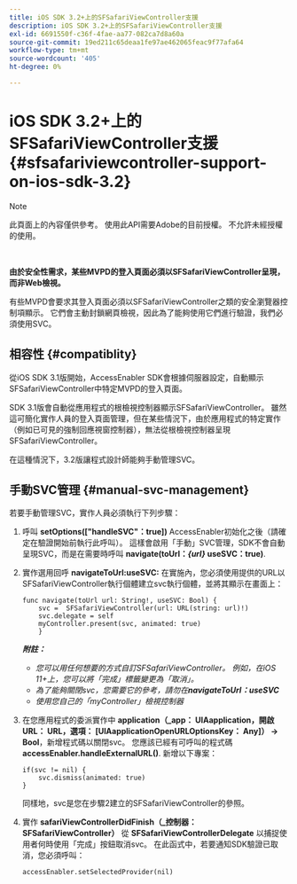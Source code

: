 ```yaml
---
title: iOS SDK 3.2+上的SFSafariViewController支援
description: iOS SDK 3.2+上的SFSafariViewController支援
exl-id: 6691550f-c36f-4fae-aa77-082ca7d8a60a
source-git-commit: 19ed211c65deaa1fe97ae462065feac9f77afa64
workflow-type: tm+mt
source-wordcount: '405'
ht-degree: 0%

---
```


# iOS SDK 3.2+上的SFSafariViewController支援 {#sfsafariviewcontroller-support-on-ios-sdk-3.2}

>[!NOTE]
>
>此頁面上的內容僅供參考。 使用此API需要Adobe的目前授權。 不允許未經授權的使用。

</br>


**由於安全性需求，某些MVPD的登入頁面必須以SFSafariViewController呈現，而非Web檢視。**

有些MVPD會要求其登入頁面必須以SFSafariViewController之類的安全瀏覽器控制項顯示。 它們會主動封鎖網頁檢視，因此為了能夠使用它們進行驗證，我們必須使用SVC。

## 相容性 {#compatiblity}

從iOS SDK 3.1版開始，AccessEnabler SDK會根據伺服器設定，自動顯示SFSafariViewController中特定MVPD的登入頁面。

SDK 3.1版會自動從應用程式的根檢視控制器顯示SFSafariViewController。 雖然這可簡化實作人員的登入頁面管理，但在某些情況下，由於應用程式的特定實作（例如已可見的強制回應視窗控制器），無法從根檢視控制器呈現SFSafariViewController。

在這種情況下，3.2版讓程式設計師能夠手動管理SVC。

## 手動SVC管理 {#manual-svc-management}

若要手動管理SVC，實作人員必須執行下列步驟：


1. 呼叫 **setOptions([&quot;handleSVC&quot;：true])** AccessEnabler初始化之後（請確定在驗證開始前執行此呼叫）。 這樣會啟用「手動」SVC管理，SDK不會自動呈現SVC，而是在需要時呼叫 **navigate(toUrl：*{url}* useSVC：true)**.

1. 實作選用回呼 **navigateToUrl:useSVC:** 在實施內，您必須使用提供的URL以SFSafariViewController執行個體建立svc執行個體，並將其顯示在畫面上：

   ```obj-c
   func navigate(toUrl url: String!, useSVC: Bool) {
       svc =  SFSafariViewController(url: URL(string: url)!)
       svc.delegate = self
       myController.present(svc, animated: true)
       }
   ```

   ***附註：***

   - *您可以用任何想要的方式自訂SFSafariViewController。 例如，在iOS 11+上，您可以將「完成」標籤變更為「取消」。*
   - *為了能夠關閉svc，您需要它的參考，請勿在&#x200B;**navigateToUrl：useSVC***
   - *使用您自己的「myController」檢視控制器*


1. 在您應用程式的委派實作中 **application（\_app： UIAapplication，開啟URL： URL，選項： \[UIAapplicationOpenURLOptionsKey： Any\]） -\> Bool**，新增程式碼以關閉svc。 您應該已經有可呼叫的程式碼 **accessEnabler.handleExternalURL()**. 新增以下專案：

   ```obj-c
   if(svc != nil) {
       svc.dismiss(animated: true)
   }
   ```

   同樣地，svc是您在步驟2建立的SFSafariViewController的參照。


1. 實作 **safariViewControllerDidFinish（\_控制器： SFSafariViewController）** 從 **SFSafariViewControllerDelegate** 以捕捉使用者何時使用「完成」按鈕取消svc。 在此函式中，若要通知SDK驗證已取消，您必須呼叫：

   ```obj-c
   accessEnabler.setSelectedProvider(nil)
   ```
